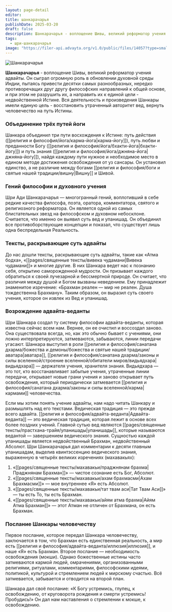 ```yaml
---
layout: page-detail
editor: 
title: шанкарачарья
publishDate: 2025-03-20
draft: false
description: Шанкарачарья - воплощение Шивы, великий реформатор учения адвайты. Он сыграл огромную роль в обновлении духовной среды Индии, пытаясь привести десятки самых разнообразных, нередко противоречащих друг другу философских направлений к общей основе, и при этом не разрушить их, а направить их к единой цели — недвойственной Истине.
tags:
  - шри-шанкарачарья
image: "https://filer-api.advayta.org/v1.0/public/files/14057?type=small"
---
```


![Шанкарачарья](https://filer-api.advayta.org/v1.0/public/files/14057?size=medium "Шанкарачарья") 

**Шанкарачарья** - воплощение Шивы, великий реформатор учения адвайты. Он сыграл огромную роль в обновлении духовной среды Индии, пытаясь привести десятки самых разнообразных, нередко противоречащих друг другу философских направлений к общей основе, и при этом не разрушить их, а направить их к единой цели - недвойственной Истине. Вся деятельность и произведения Шанкары имели единую цель - восстановить утраченный авторитет вед, вернуть человечество на путь Истины.

### Объединение трёх путей йоги

Шанкара объединил три пути восхождения к Истине: путь действия ([[религия и философия/йога/карма-йога|карма-йогу]]), путь любви и преданности Богу ([[религия и философия/йога/бхакти-йога|бхакти-йогу]]) и путь знания ([[религия и философия/йога/джняна-йога|джняна-йогу]]), найдя каждому пути нужное и необходимое место в едином методе достижения освобождения от уз сансары. Он установил единство, а не различие между богами [[религия и философия/боги и святые нашей традиции/вишну|Вишну]] и Шивой.

### Гений философии и духовного учения

Шри Ади Шанкарачарья — многогранный гений, воплотивший в себе редкие качества философа, поэта, оратора, комментатора, святого и религиозного реформатора. Он является одной из самых блистательных звезд на философском и духовном небосклоне. Считается, что именно он выявил суть вед и упанишад. Он объединил все противоборствующие концепции и показал, что существует лишь одна беспредельная Реальность.

### Тексты, раскрывающие суть адвайты

До нас дошли тексты, раскрывающие суть адвайты, такие как «Атма бодха», «[[pages/священные тексты/вивека чудамани|Вивека чудамани]]» и многие другие. В них Шанкара ведет нас к познанию себя, открытию саморожденной мудрости. Он призывает каждого обратиться к своей лучезарной и бессмертной природе. Он считает, что различия между душой и Богом вызваны неведением. Ему принадлежит знаменитое изречение: «Брахман реален — мир не реален. Душа тождественна Брахману». Таким образом, он выразил суть своего учения, которое он извлек из Вед и упанишад.
### Возрождение адвайта-веданты

Шри Шанкара создал ту систему философии адвайта-веданты, которая известна сейчас всем нам. Вернее, он ее очистил и воссоздал заново. Она существовала всегда, но, как это обычно бывает с учениями, они ложно интерпретируются, затмеваются, забываются, линии передачи угасают. Шанкара выступил в роли [[религия и философия/санатана дхарма/божества и демоны/божества и святые нашей традиции/аватара|аватара]], [[религия и философия/санатана дхарма/законы и силы вселенной/строение вселенной/обитатели миров/видьядхара|видьядхара]] — держателя учения, хранителя знания. Видьядхара — это тот, кто восстанавливает забытые учения, утраченные линии передачи, открывает новые грани учения и заново открывает путь освобождения, который периодически затмевается [[религия и философия/санатана дхарма/законы и силы вселенной/карма|кармами]] человечества.

Если мы хотим понять учение адвайты, нам надо читать Шанкару и размышлять над его текстами. Ведическая традиция — это прежде всего адвайта. [[религия и философия/адвайта-веданта|Адвайта-веданта]] — это ведическая традиция, которая лежит в основе всех более поздних учений. Главной сутью вед являются [[pages/священные тексты/прастхана-трайя/упанишады|упанишады]], которые называются ведантой — завершением ведического знания. Сущностью каждой упанишады является недвойственный Брахман, недвойственный Абсолют. Шри Шанкарачарья дал комментарии к десяти главным упанишадам, выделив квинтэссенцию ведического знания, выраженную в четырёх великих изречениях (махавакьях):

1. «[[pages/священные тексты/махавакьи/праджнянам брахма|Праджнянам Брахман]]» — чистое сознание есть Бог, Абсолют.
2. «[[pages/священные тексты/махавакьи/ахам брахмасми|Ахам Брахмасми]]» — мое внутреннее «Я» есть Абсолют.
3. «[[pages/священные тексты/махавакьи/тат твам аси|Тат Твам Аси]]» — ты есть То, ты есть Брахман.
4. «[[pages/священные тексты/махавакьи/айям атма брахма|Айям Атма Брахман]]» — этот Атман не отличен от Брахмана, он есть Брахман.

### Послание Шанкары человечеству

Первое послание, которое передал Шанкара человечеству, заключается в том, что Брахман есть единственная реальность, а мир есть [[религия и философия/адвайта-веданта/иллюзия|иллюзия]], и наше «Я» есть Брахман. Второе послание — необходимость освобождения (мокши). Однако божественные истины часто затмеваются кармой людей, омрачениями, организованными религиями, ритуалами, комментариями, философскими идеями, политикой, культурой и стремлением людей к мирскому счастью. Всё затмевается, забывается и отводится на второй план.

Шанкара дал своё послание: «К Богу устремись, глупец, к освобождению, от круговорота рождения и смерти устремись! Пробудись!» Он дал нам наставления о стремлении к мокше, к освобождению.